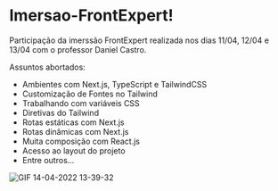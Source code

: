 # Imersao-FrontExpert!

Participação da imerssão FrontExpert realizada nos dias 11/04, 12/04 e 13/04 com o professor Daniel Castro.

Assuntos abortados: 
- Ambientes com Next.js, TypeScript e TailwindCSS
- Customização de Fontes no Tailwind
- Trabalhando com variáveis CSS 
- Diretivas do Tailwind
- Rotas estáticas com Next.js
- Rotas dinâmicas com Next.js
- Muita composição com React.js
- Acesso ao layout do projeto
- Entre outros... 

![GIF 14-04-2022 13-39-32](https://user-images.githubusercontent.com/65515537/163437794-513bf1ee-04e7-4e2a-a9bc-b9a7e90a1254.gif)

